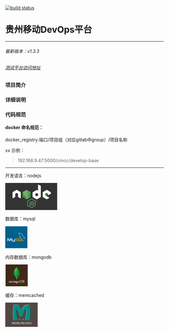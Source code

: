 [![build status](http://192.168.9.48/cmcc/develop-base/badges/dev/build.svg)](http://192.168.9.48/cmcc/develop-base/commits/dev)

# 贵州移动DevOps平台
------------
###### 最新版本：v1.3.3
###### <a href="http://192.168.9.51:10003">测试平台访问地址</a>

### 项目简介


### 详细说明


### 代码规范


#### docker 命名规范：
>
docker_registry:端口/项目组（对应gitlab中group）/项目名称

xx
示例：

> 192.168.9.47:5000/cmcc/develop-base    


***************

开发语言：nodejs

<img src="Code/develop-base/public/static/images/nodejs.png"> 

数据库：mysql

<img src="Code/develop-base/public/static/images/mysql.png"> 

内存数据库：mongodb

<img src="Code/develop-base/public/static/images/mongodb.png"> 

缓存：memcached

<img src="Code/develop-base/public/static/images/memcached.png"> 